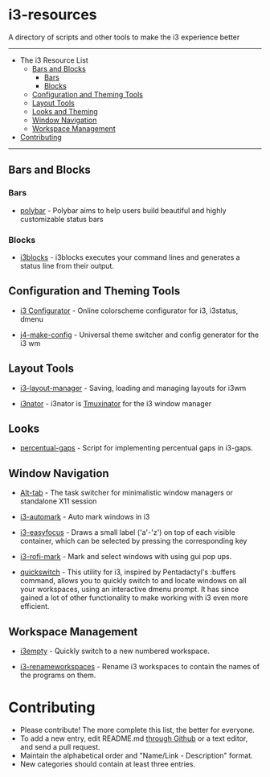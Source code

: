 # i3-resources
A directory of scripts and other tools to make the i3 experience better


--------------------

- The i3 Resource List
  - [Bars and Blocks](#bars-and-blocks)
    - [Bars](#bars)
    - [Blocks](#blocks)
  - [Configuration and Theming Tools](#configuration-and-theming-tools)
  - [Layout Tools](#layout-tools)
  - [Looks and Theming](#looks)
  - [Window Navigation](#window-navigation)
  - [Workspace Management](#workspace-management)
- [Contributing](#contributing)


--------------------

<!-- BEGIN SOFTWARE LIST -->

## Bars and Blocks


### Bars

- [polybar](https://github.com/jaagr/polybar) - Polybar aims to help users build beautiful and highly customizable status bars

### Blocks 

- [i3blocks](https://vivien.github.io/i3blocks) - i3blocks executes your command lines and generates a status line from their output.

## Configuration and Theming Tools 

- [i3 Configurator](https://thomashunter.name/i3-configurator/) - Online colorscheme configurator for i3, i3status, dmenu

- [j4-make-config](https://github.com/okraits/j4-make-config) - Universal theme switcher and config generator for the i3 wm

## Layout Tools

- [i3-layout-manager](https://github.com/klaxalk/i3-layout-manager) - Saving, loading and managing layouts for i3wm

- [i3nator](https://github.com/pitkley/i3nator) - i3nator is [Tmuxinator](https://github.com/tmuxinator/tmuxinator) for the i3 window manager

## Looks 

- [percentual-gaps](https://github.com/camicarballo/percentual-gaps) - Script for implementing percentual gaps in i3-gaps.

## Window Navigation

- [Alt-tab](https://github.com/sagb/alttab) - The task switcher for minimalistic window managers or standalone X11 session

- [i3-automark](https://github.com/lincheney/i3-automark) - Auto mark windows in i3

- [i3-easyfocus](https://github.com/cornerman/i3-easyfocus) - Draws a small label ('a'-'z') on top of each visible container, which can be selected by pressing the corresponding key 

- [i3-rofi-mark](https://github.com/talwrii/i3-rofi-mark) - Mark and select windows with using gui pop ups.

- [quickswitch](https://github.com/OliverUv/quickswitch-for-i3/) - This utility for i3, inspired by Pentadactyl's :buffers command, allows you to quickly switch to and locate windows on all your workspaces, using an interactive dmenu prompt. It has since gained a lot of other functionality to make working with i3 even more efficient.

## Workspace Management

- [i3empty](https://github.com/roguh/i3empty) - Quickly switch to a new numbered workspace.

- [i3-renameworkspaces](https://github.com/mh21/i3-renameworkspaces) -  Rename i3 workspaces to contain the names of the programs on them.



# Contributing

- Please contribute! The more complete this list, the better for everyone.
- To add a new entry, edit README.md [through Github](https://github.com/noodlor/i3-resources/edit/master/README.md) or a text editor, and send a pull request.
- Maintain the alphabetical order and "Name/Link - Description" format.
- New categories should contain at least three entries.
 

